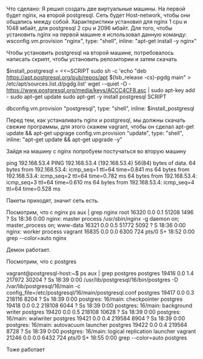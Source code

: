 Что сделано:
Я решил создать две виртуальные машины. 
На первой будет nginx, на второй postgresql. Сеть будет Host-network,
чтобы они общались между собой. Характеристики установил для nginx 1 cpu и 1048 мбайт,
для postgresql 2 cpu и 2096 мбайт. Для того, чтобы установить nginx на первой машине
я использовал данную команду:
wsconfig.vm.provision "nginx", type: "shell", inline: "apt-get install -y nginx"

Чтобы установить postgresql на второй машине, потребовалось написать скрипт, чтобы
установить репозитории и затем скачать

$install_postgresql = <<~SCRIPT
  sudo sh -c 'echo "deb https://apt.postgresql.org/pub/repos/apt $(lsb_release -cs)-pgdg main" > /etc/apt/sources.list.d/pgdg.list'
  wget --quiet -O - https://www.postgresql.org/media/keys/ACCC4CF8.asc | sudo apt-key add -
  sudo apt-get update
  sudo apt-get -y install postgresql
SCRIPT

dbconfig.vm.provision "postgresql", type: "shell", inline: $install_postgresql

Перед тем, как устаналивать nginx и postgresql, мы должны скачать свежие программы, для этого
скажем vagrant, чтобы он сделал apt-get update && apt-get upgrage
config.vm.provision "update", type: "shell", inline: "apt-get update && apt-get upgrade -y"

Зайдя на машину с nginx попробуем постучаться во вторую машину 

ping 192.168.53.4
PING 192.168.53.4 (192.168.53.4) 56(84) bytes of data.
64 bytes from 192.168.53.4: icmp_seq=1 ttl=64 time=0.841 ms
64 bytes from 192.168.53.4: icmp_seq=2 ttl=64 time=0.782 ms
64 bytes from 192.168.53.4: icmp_seq=3 ttl=64 time=0.610 ms
64 bytes from 192.168.53.4: icmp_seq=4 ttl=64 time=0.528 ms

Пакеты приходят, значит сеть есть.

Посмотрим, что с nginx
ps aux | grep nginx
root       16320  0.0  0.1  51208  1496 ?        Ss   18:36   0:00 nginx: master process /usr/sbin/nginx -g daemon on; master_process on;
www-data   16321  0.0  0.5  51772  5092 ?        S    18:36   0:00 nginx: worker process
vagrant    16835  0.0  0.0   6300   724 pts/0    S+   18:52   0:00 grep --color=auto nginx

Демон работает.

Посмотрим, что с postgres

vagrant@postgresql-host:~$ ps aux | grep postgres
postgres   19416  0.0  1.4 217972 30204 ?        Ss   18:39   0:00 /usr/lib/postgresql/16/bin/postgres -D /var/lib/postgresql/16/main -c config_file=/etc/postgresql/16/main/postgresql.conf
postgres   19417  0.0  0.3 218116  8204 ?        Ss   18:39   0:00 postgres: 16/main: checkpointer
postgres   19418  0.0  0.2 218108  6044 ?        Ss   18:39   0:00 postgres: 16/main: background writer
postgres   19420  0.0  0.5 218108 10628 ?        Ss   18:39   0:00 postgres: 16/main: walwriter
postgres   19421  0.0  0.4 219584  8904 ?        Ss   18:39   0:00 postgres: 16/main: autovacuum launcher
postgres   19422  0.0  0.4 219564  8728 ?        Ss   18:39   0:00 postgres: 16/main: logical replication launcher
vagrant    21246  0.0  0.0   6432   724 pts/0    S+   18:55   0:00 grep --color=auto postgres

Тоже работает